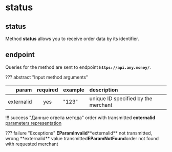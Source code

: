 # status

## status

Method **status** allows you to receive order data by its identifier.

## endpoint

Queries for the method are sent to endpoint **`https://api.any.money/`**.

??? abstract "Input method arguments"

| param | required | example | description |
| ---: | :---: | :--- | :--- |
| externalid | yes | "123" | unique ID specified by the merchant |

!!! success "Данные ответа метода" order with transmitted **externalid** [parameters representation](add_order.md)

??? failure "Exceptions" **EParamInvalid**\*\*externalid\*\* not transmitted, wrong \*\*externalid\*\* value transmitted**EParamNotFound**order not found with requested merchant

